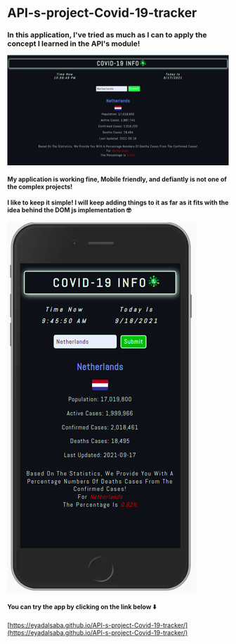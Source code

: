 # API-s-project-Covid-19-tracker

### In this application, I've tried as much as I can to apply the concept I learned in the API's module!

![Home page screen][logo]

[logo]: https://github.com/EyadAlsaba/API-s-project-Covid-19-tracker/blob/main/Public/homepage.png "Home page on 🖥️"

#### My application is working fine, Mobile friendly, and defiantly is not one of the complex projects!
#### I like to keep it simple! I will keep adding things to it as far as it fits with the idea behind the DOM js implementation 🤓

![Home page mobile][link]

 [link]: https://github.com/EyadAlsaba/API-s-project-Covid-19-tracker/blob/main/Public/mobile.png "Home page on 📱"

#### You can try the app by clicking on the link below ⬇️
[https://eyadalsaba.github.io/API-s-project-Covid-19-tracker/](https://eyadalsaba.github.io/API-s-project-Covid-19-tracker/)
